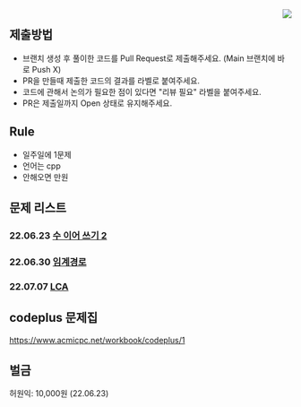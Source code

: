 <img align="right" src = "https://user-images.githubusercontent.com/51199859/177047110-10fb5d09-f9e0-46c0-b2f5-c2db2b68b792.png" />    

## 제출방법
- 브랜치 생성 후 풀이한 코드를 Pull Request로 제출해주세요. (Main 브랜치에 바로 Push X)
- PR을 만들때 제출한 코드의 결과를 라벨로 붙여주세요.
- 코드에 관해서 논의가 필요한 점이 있다면 "리뷰 필요" 라벨을 붙여주세요.
- PR은 제출일까지 Open 상태로 유지해주세요.


## Rule
- 일주일에 1문제
- 언어는 cpp
- 안해오면 만원


## 문제 리스트
### 22.06.23 <a href=https://www.acmicpc.net/problem/1790> 수 이어 쓰기 2 </a>
### 22.06.30 <a href=https://www.acmicpc.net/problem/1948> 임계경로 </a>
### 22.07.07 <a href=https://www.acmicpc.net/problem/11437> LCA </a>


## codeplus 문제집
https://www.acmicpc.net/workbook/codeplus/1


## 벌금
허원익: 10,000원 (22.06.23)
